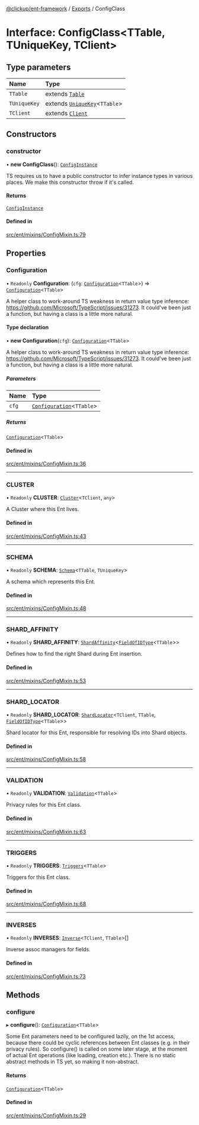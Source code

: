 [@clickup/ent-framework](../README.md) / [Exports](../modules.md) / ConfigClass

# Interface: ConfigClass\<TTable, TUniqueKey, TClient\>

## Type parameters

| Name | Type |
| :------ | :------ |
| `TTable` | extends [`Table`](../modules.md#table) |
| `TUniqueKey` | extends [`UniqueKey`](../modules.md#uniquekey)\<`TTable`\> |
| `TClient` | extends [`Client`](../classes/Client.md) |

## Constructors

### constructor

• **new ConfigClass**(): [`ConfigInstance`](ConfigInstance.md)

TS requires us to have a public constructor to infer instance types in
various places. We make this constructor throw if it's called.

#### Returns

[`ConfigInstance`](ConfigInstance.md)

#### Defined in

[src/ent/mixins/ConfigMixin.ts:79](https://github.com/clickup/ent-framework/blob/master/src/ent/mixins/ConfigMixin.ts#L79)

## Properties

### Configuration

• `Readonly` **Configuration**: (`cfg`: [`Configuration`](../classes/Configuration.md)\<`TTable`\>) => [`Configuration`](../classes/Configuration.md)\<`TTable`\>

A helper class to work-around TS weakness in return value type inference:
https://github.com/Microsoft/TypeScript/issues/31273. It could've been just
a function, but having a class is a little more natural.

#### Type declaration

• **new Configuration**(`cfg`): [`Configuration`](../classes/Configuration.md)\<`TTable`\>

A helper class to work-around TS weakness in return value type inference:
https://github.com/Microsoft/TypeScript/issues/31273. It could've been just
a function, but having a class is a little more natural.

##### Parameters

| Name | Type |
| :------ | :------ |
| `cfg` | [`Configuration`](../classes/Configuration.md)\<`TTable`\> |

##### Returns

[`Configuration`](../classes/Configuration.md)\<`TTable`\>

#### Defined in

[src/ent/mixins/ConfigMixin.ts:36](https://github.com/clickup/ent-framework/blob/master/src/ent/mixins/ConfigMixin.ts#L36)

___

### CLUSTER

• `Readonly` **CLUSTER**: [`Cluster`](../classes/Cluster.md)\<`TClient`, `any`\>

A Cluster where this Ent lives.

#### Defined in

[src/ent/mixins/ConfigMixin.ts:43](https://github.com/clickup/ent-framework/blob/master/src/ent/mixins/ConfigMixin.ts#L43)

___

### SCHEMA

• `Readonly` **SCHEMA**: [`Schema`](../classes/Schema.md)\<`TTable`, `TUniqueKey`\>

A schema which represents this Ent.

#### Defined in

[src/ent/mixins/ConfigMixin.ts:48](https://github.com/clickup/ent-framework/blob/master/src/ent/mixins/ConfigMixin.ts#L48)

___

### SHARD\_AFFINITY

• `Readonly` **SHARD\_AFFINITY**: [`ShardAffinity`](../modules.md#shardaffinity)\<[`FieldOfIDType`](../modules.md#fieldofidtype)\<`TTable`\>\>

Defines how to find the right Shard during Ent insertion.

#### Defined in

[src/ent/mixins/ConfigMixin.ts:53](https://github.com/clickup/ent-framework/blob/master/src/ent/mixins/ConfigMixin.ts#L53)

___

### SHARD\_LOCATOR

• `Readonly` **SHARD\_LOCATOR**: [`ShardLocator`](../classes/ShardLocator.md)\<`TClient`, `TTable`, [`FieldOfIDType`](../modules.md#fieldofidtype)\<`TTable`\>\>

Shard locator for this Ent, responsible for resolving IDs into Shard objects.

#### Defined in

[src/ent/mixins/ConfigMixin.ts:58](https://github.com/clickup/ent-framework/blob/master/src/ent/mixins/ConfigMixin.ts#L58)

___

### VALIDATION

• `Readonly` **VALIDATION**: [`Validation`](../classes/Validation.md)\<`TTable`\>

Privacy rules for this Ent class.

#### Defined in

[src/ent/mixins/ConfigMixin.ts:63](https://github.com/clickup/ent-framework/blob/master/src/ent/mixins/ConfigMixin.ts#L63)

___

### TRIGGERS

• `Readonly` **TRIGGERS**: [`Triggers`](../classes/Triggers.md)\<`TTable`\>

Triggers for this Ent class.

#### Defined in

[src/ent/mixins/ConfigMixin.ts:68](https://github.com/clickup/ent-framework/blob/master/src/ent/mixins/ConfigMixin.ts#L68)

___

### INVERSES

• `Readonly` **INVERSES**: [`Inverse`](../classes/Inverse.md)\<`TClient`, `TTable`\>[]

Inverse assoc managers for fields.

#### Defined in

[src/ent/mixins/ConfigMixin.ts:73](https://github.com/clickup/ent-framework/blob/master/src/ent/mixins/ConfigMixin.ts#L73)

## Methods

### configure

▸ **configure**(): [`Configuration`](../classes/Configuration.md)\<`TTable`\>

Some Ent parameters need to be configured lazily, on the 1st access,
because there could be cyclic references between Ent classes (e.g. in their
privacy rules). So configure() is called on some later stage, at the moment
of actual Ent operations (like loading, creation etc.). There is no static
abstract methods in TS yet, so making it non-abstract.

#### Returns

[`Configuration`](../classes/Configuration.md)\<`TTable`\>

#### Defined in

[src/ent/mixins/ConfigMixin.ts:29](https://github.com/clickup/ent-framework/blob/master/src/ent/mixins/ConfigMixin.ts#L29)
